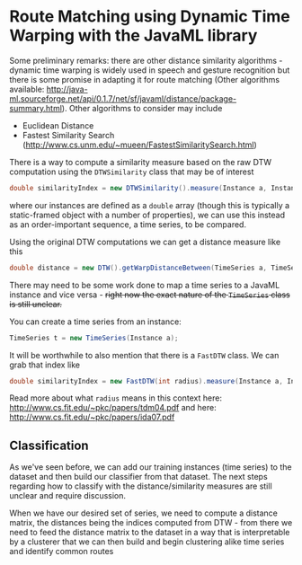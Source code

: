 # Route Matching using Dynamic Time Warping with the JavaML library

Some preliminary remarks: there are other distance similarity algorithms - dynamic time warping is widely used in speech and gesture recognition but there is some promise in adapting it for route matching (Other algorithms available: http://java-ml.sourceforge.net/api/0.1.7/net/sf/javaml/distance/package-summary.html). Other algorithms to consider may include

+ Euclidean Distance
+ Fastest Similarity Search (http://www.cs.unm.edu/~mueen/FastestSimilaritySearch.html)

There is a way to compute a similarity measure based on the raw DTW computation using the `DTWSimilarity` class that may be of interest

```java
double similarityIndex = new DTWSimilarity().measure(Instance a, Instance b);
```

where our instances are defined as a `double` array (though this is typically a static-framed object with a number of properties), we can use this instead as an order-important sequence, a time series, to be compared.

Using the original DTW computations we can get a distance measure like this

```java
double distance = new DTW().getWarpDistanceBetween(TimeSeries a, TimeSeries b);
```

There may need to be some work done to map a time series to a JavaML instance and vice versa - ~~right now the exact nature of the `TimeSeries` class is still unclear.~~

You can create a time series from an instance:
```java
TimeSeries t = new TimeSeries(Instance a);
```

It will be worthwhile to also mention that there is a `FastDTW` class. We can grab that index like

```java
double similarityIndex = new FastDTW(int radius).measure(Instance a, Instance b)
```

Read more about what `radius` means in this context here: http://www.cs.fit.edu/~pkc/papers/tdm04.pdf and here: http://www.cs.fit.edu/~pkc/papers/ida07.pdf

## Classification

As we've seen before, we can add our training instances (time series) to the dataset and then build our classifier from that dataset. The next steps regarding how to classify with the distance/similarity measures are still unclear and require discussion. 

When we have our desired set of series, we need to compute a distance matrix, the distances being the indices computed from DTW - from there we need to feed the distance matrix to the dataset in a way that is interpretable by a clusterer that we can then build and begin clustering alike time series and identify common routes
